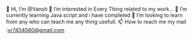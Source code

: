 👋 Hi, I’m @Vansh
👀 I’m interested in Every Thing related to my work...
🌱 I’m currently learning Java script and i have completed
💞️ I’m looking to learn from any who can teach me any thing usefull.
📫 How to reach me my mail :vr7404560@gmail.com

